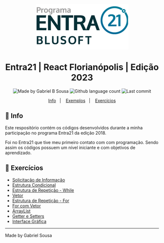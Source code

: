 <div align="center">
  <a href="https://blusoft.org.br/home/entra-21/">
  <img src="https://raw.githubusercontent.com/gabrielbudke/entra21/master/resources/images/Entra21-3-300x283.png" alt="Programa Entra21">
  </a>
  <h1>Entra21 | React Florianópolis | Edição 2023 </h1>
</div>

<p align="center">
  <img alt="Made by Gabriel B Sousa" src="https://img.shields.io/badge/made%20by-Gabriel%20B%20Sousa-007d99?style=flat-square">

  <img alt="Github language count" src="https://img.shields.io/github/languages/count/rafael-dscarvalho/Entra21-React/color-#F08080">

  <img alt="Last commit" src="https://img.shields.io/github/last-commit/gabrielbudke/entra21?color=007d99&style=flat-square">

</p>

<p align="center">
  <a href="#pushpin-info">Info</a>   |   
  <a href="src/br/com/entra21/exemplos">Exemplos</a>   |   
  <a href="src/br/com/entra21/exercicios">Exercícios</a>
</p>

## 📌 Info

Este respositório contém os códigos desenvolvidos durante a minha participação no programa Entra21 da edição 2018.

Foi no Entra21 que tive meu primeiro contato com com programação. Sendo assim os códigos possuem um nível iniciante e com objetivos de aprendizado.

## 📝 Exercícios

- [Solicitação de Informação](./src/br/com/entra21/exercicios/lista01)
- [Estrutura Condicional](./src/br/com/entra21/exercicios/lista02)
- [Estrutura de Repetição - While](./src/br/com/entra21/exercicios/lista03)
- [Vetor](./src/br/com/entra21/exercicios/lista04)
- [Estrutura de Repetição - For](./src/br/com/entra21/exercicios/lista05)
- [For com Vetor](./src/br/com/entra21/exercicios/lista06)
- [ArrayList](./src/br/com/entra21/exercicios/lista07)
- [Getter e Setters](./src/br/com/entra21/exercicios/lista08)
- [Interface Gráfica](./src/br/com/entra21/exercicios/lista09)

---

Made by Gabriel Sousa

